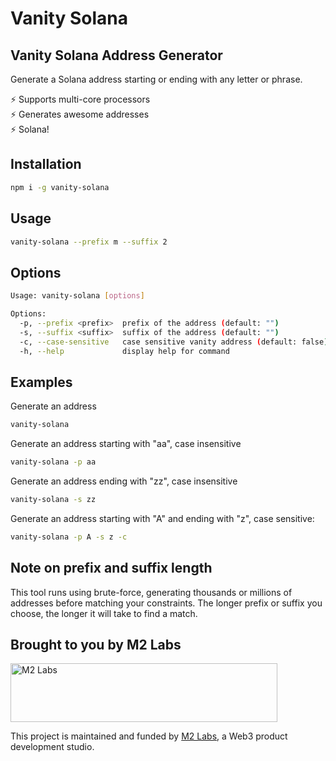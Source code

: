 # Vanity Solana

## Vanity Solana Address Generator

Generate a Solana address starting or ending with any letter or phrase.

⚡️ Supports multi-core processors<br />
⚡️ Generates awesome addresses<br />
⚡️ Solana!

## Installation

```sh
npm i -g vanity-solana
```

## Usage

```sh
vanity-solana --prefix m --suffix 2
```

## Options

```sh
Usage: vanity-solana [options]

Options:
  -p, --prefix <prefix>  prefix of the address (default: "")
  -s, --suffix <suffix>  suffix of the address (default: "")
  -c, --case-sensitive   case sensitive vanity address (default: false)
  -h, --help             display help for command
```

## Examples

Generate an address

```sh
vanity-solana
```

Generate an address starting with "aa", case insensitive

```sh
vanity-solana -p aa
```

Generate an address ending with "zz", case insensitive

```sh
vanity-solana -s zz
```

Generate an address starting with "A" and ending with "z", case sensitive:

```sh
vanity-solana -p A -s z -c
```

## Note on prefix and suffix length

This tool runs using brute-force, generating thousands or millions
of addresses before matching your constraints. The longer prefix or suffix you
choose, the longer it will take to find a match.

## Brought to you by M2 Labs

<img src="https://m2.xyz/github.png" alt="M2 Labs" width="427" height="94" />

This project is maintained and funded by [M2 Labs](https://m2.xyz), a Web3
product development studio.
